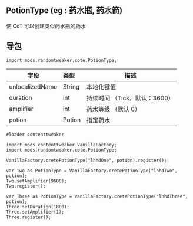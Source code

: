 ## PotionType (eg : 药水瓶, 药水箭)

使 CoT 可以创建类似药水瓶的药水

## 导包

```zenscript
import mods.randomtweaker.cote.PotionType;
```

| 字段            | 类型   | 描述                          |
| --------------- | :----- | --------------------------- |
| unlocalizedName | String | 本地化键值                    |
| duration        | int    | 持续时间 （Tick，默认：3600）   |
| amplifier       | int    | 药水等级 （默认 0）            |
| potion          | Potion | 指定药水                     |

~~~zenscript
#loader contenttweaker

import mods.contenttweaker.VanillaFactory;
import mods.randomtweaker.cote.PotionType;

VanillaFactory.cretePotionType("lhhdOne", potion).register();

var Two as PotionType = VanillaFactory.cretePotionType("lhhdTwo", potion);
Two.setAmplifier(9600);
Two.register();

var Three as PotionType = VanillaFactory.cretePotionType("lhhdThree", potion);
Three.setDuration(1800);
Three.setAmplifier(1);
Three.register();
~~~